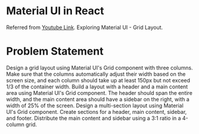 # Material UI in React

Referred from [Youtube Link](https://www.youtube.com/channel/UC3gAVLOVAFMwA0_n4nHtOUA).
Exploring Material UI - Grid Layout.

# Problem Statement
Design a grid layout using Material UI's Grid component with three columns. Make sure that the columns automatically adjust their width based on the screen size, and each column should take up at least 150px but not exceed 1/3 of the container width. Build a layout with a header and a main content area using Material UI's Grid component. The header should span the entire width, and the main content area should have a sidebar on the right, with a width of 25% of the screen. Design a multi-section layout using Material UI's Grid component.
Create sections for a header, main content, sidebar, and footer. Distribute the main content and sidebar using a 3:1 ratio in a 4-column grid.
